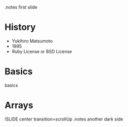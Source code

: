 <!SLIDE title-slide>
.notes first slide

# History #

* Yukihiro Matsumoto
* 1995
* Ruby License or BSD License

<!SLIDE bullets incremental transition=fade>

# Basics #

basics

<!SLIDE bullets>
# Arrays

!SLIDE center transition=scrollUp
.notes another dark side

